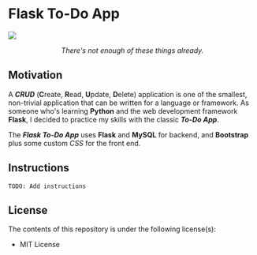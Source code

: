 # Flask To-Do App

![](https://cdn.pixabay.com/photo/2017/01/20/19/53/productivity-1995786_960_720.jpg)

<div align="center"><i>There's not enough of these things already.</i></div>

## Motivation

A ***CRUD*** (**C**reate, **R**ead, **U**pdate, **D**elete) application is one of the smallest, non-trivial application that can be written for a language or framework. As someone who's learning **Python** and the web development framework **Flask**, I decided to practice my skills with the classic ***To-Do App***.

The ***Flask To-Do App*** uses **Flask** and **MySQL** for backend, and **Bootstrap** plus some custom *CSS* for the front end.

## Instructions

`TODO: Add instructions`

## License

The contents of this repository is under the following license(s):

* MIT License